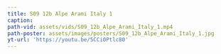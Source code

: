 ```yaml
---
title: S09 12b Alpe Arami Italy 1
caption:
path-vid: assets/vids/S09_12b_Alpe_Arami_Italy_1.mp4
path-poster: assets/images/posters/S09_12b_Alpe_Arami_Italy_1.jpg
yt-url: 'https://youtu.be/5CCi0Ptlc80'
---
```

